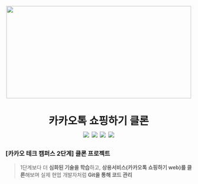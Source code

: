 <p align="center" >
<a href="#" align="center"> <img src="https://st.kakaocdn.net/shoppingstore/static/common/store/og_logo.png" width="500" height="250" align="center"/></a>
</p>
<h1 align="center">
  카카오톡 쇼핑하기 클론 </br>  <img src="https://img.shields.io/badge/React-61DAFB?style=flat-square&logo=React&logoColor=white"/> <img src="https://img.shields.io/badge/Redux-764ABC?style=flat-square&logo=Redux&logoColor=white"/> <img src="https://img.shields.io/badge/reactquery-FF4154?style=flat-square&logo=reactquery&logoColor=white"/> <img src="https://img.shields.io/badge/axios-5A29E4?style=flat-square&logo=axios&logoColor=white"/>
</h1>

### [카카오 테크 캠퍼스 2단계] 클론 프로젝트
> 1단계보다 더 **심화된 기술을 학습**하고, **상용서비스(카카오톡 쇼핑하기 web)를 클론**해보며 실제 현업 개발자처럼 **Git을 통해 코드 관리**
